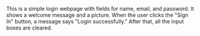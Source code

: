 This is a simple login webpage with fields for name, email, and password.
It shows a welcome message and a picture.
When the user clicks the "Sign In" button, a message says "Login successfully." 
After that, all the input boxes are cleared.

